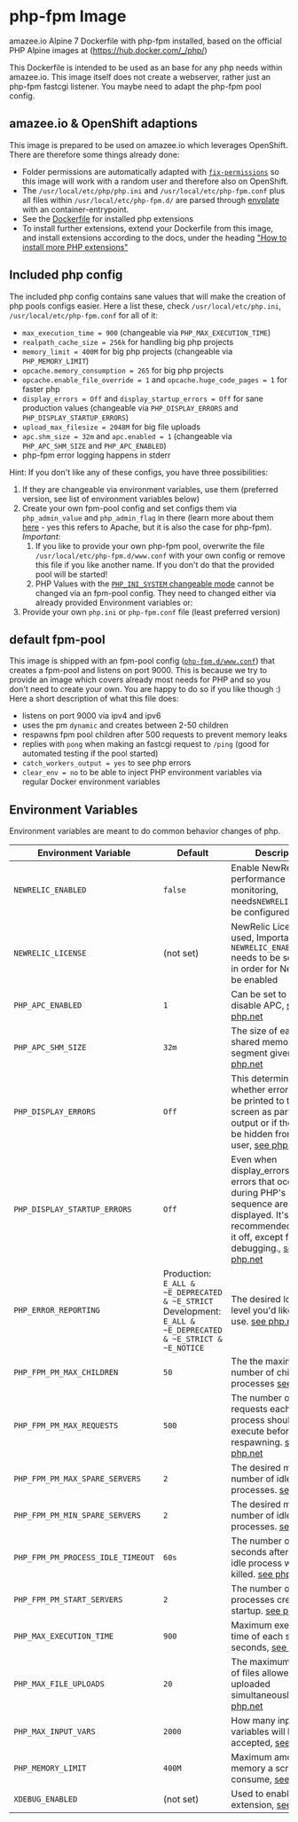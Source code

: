 # php-fpm Image

amazee.io Alpine 7 Dockerfile with php-fpm installed, based on the official PHP Alpine images at (https://hub.docker.com/_/php/)

This Dockerfile is intended to be used as an base for any php needs within amazee.io. This image itself does not create a webserver, rather just an php-fpm fastcgi listener. You maybe need to adapt the php-fpm pool config.

## amazee.io & OpenShift adaptions

This image is prepared to be used on amazee.io which leverages OpenShift. There are therefore some things already done:

- Folder permissions are automatically adapted with [`fix-permissions`](https://github.com/sclorg/s2i-base-container/blob/master/core/root/usr/bin/fix-permissions) so this image will work with a random user and therefore also on OpenShift.
- The `/usr/local/etc/php/php.ini` and `/usr/local/etc/php-fpm.conf` plus all files within `/usr/local/etc/php-fpm.d/` are parsed through [envplate](https://github.com/kreuzwerker/envplate) with an container-entrypoint.
- See the [Dockerfile](https://github.com/amazeeio/lagoon/blob/master/images/php/fpm/Dockerfile) for installed php extensions
- To install further extensions, extend your Dockerfile from this image, and install extensions according to the docs, under the heading ["How to install more PHP extensions"](https://github.com/docker-library/docs/blob/master/php/README.md#how-to-install-more-php-extensions)

## Included php config

The included php config contains sane values that will make the creation of php pools configs easier. Here a list these, check `/usr/local/etc/php.ini`, `/usr/local/etc/php-fpm.conf` for all of it:

- `max_execution_time = 900` (changeable via `PHP_MAX_EXECUTION_TIME`)
- `realpath_cache_size = 256k` for handling big php projects
- `memory_limit = 400M` for big php projects (changeable via `PHP_MEMORY_LIMIT`)
- `opcache.memory_consumption = 265` for big php projects
- `opcache.enable_file_override = 1` and `opcache.huge_code_pages = 1` for faster php
- `display_errors = Off` and `display_startup_errors = Off` for sane production values (changeable via `PHP_DISPLAY_ERRORS` and `PHP_DISPLAY_STARTUP_ERRORS`)
- `upload_max_filesize = 2048M` for big file uploads
- `apc.shm_size = 32m` and `apc.enabled = 1` (changeable via `PHP_APC_SHM_SIZE` and `PHP_APC_ENABLED`)
- php-fpm error logging happens in stderr

Hint: If you don't like any of these configs, you have three possibilities:
1. If they are changeable via environment variables, use them (preferred version, see list of environment variables below)
2. Create your own fpm-pool config and set configs them via `php_admin_value` and `php_admin_flag` in there (learn more about them [here](http://php.net/manual/en/configuration.changes.php) - yes this refers to Apache, but it is also the case for php-fpm). _Important:_
    1. If you like to provide your own php-fpm pool, overwrite the file `/usr/local/etc/php-fpm.d/www.conf` with your own config or remove this file if you like another name. If you don't do that the provided pool will be started!
    2. PHP Values with the [`PHP_INI_SYSTEM` changeable mode](http://php.net/manual/en/configuration.changes.modes.php) cannot be changed via an fpm-pool config. They need to changed either via already provided Environment variables or:
3. Provide your own `php.ini` or `php-fpm.conf` file (least preferred version)

## default fpm-pool

This image is shipped with an fpm-pool config ([`php-fpm.d/www.conf`](https://github.com/amazeeio/lagoon/blob/master/images/php/fpm/php-fpm.d/www.conf)) that creates a fpm-pool and listens on port 9000. This is because we try to provide an image which covers already most needs for PHP and so you don't need to create your own. You are happy to do so if you like though :) Here a short description of what this file does:

- listens on port 9000 via ipv4 and ipv6
- uses the pm `dynamic` and creates between 2-50 children
- respawns fpm pool children after 500 requests to prevent memory leaks
- replies with `pong` when making an fastcgi request to `/ping` (good for automated testing if the pool started)
- `catch_workers_output = yes` to see php errors
- `clear_env = no` to be able to inject PHP environment variables via regular Docker environment variables

## Environment Variables

Environment variables are meant to do common behavior changes of php.

| Environment Variable              | Default   | Description                                                                                                                                                                                                              |
| --------------------------------- | --------- | ------------------------------------------------------------------------------------------------------------------------------------------------------------------------------------------------------------------------ |
| `NEWRELIC_ENABLED`                | `false`   | Enable NewRelic performance monitoring, needs`NEWRELIC_LICENSE` be configured                                                                                                                                            |
| `NEWRELIC_LICENSE`                | (not set) | NewRelic License to be used, Important: `NEWRELIC_ENABLED` needs to be set to `true` in order for NewRelic to be enabled
| `PHP_APC_ENABLED`                 | `1`       | Can be set to 0 to disable APC, [see php.net](http://php.net/manual/en/apc.configuration.php#ini.apc.enabled)                                                                                                            |
| `PHP_APC_SHM_SIZE`                | `32m`     | The size of each shared memory segment given, [see php.net](http://php.net/manual/en/apc.configuration.php#ini.apc.shm-size)                                                                                             |
| `PHP_DISPLAY_ERRORS`              | `Off`     | This determines whether errors should be printed to the screen as part of the output or if they should be hidden from the user, [see php.net](http://php.net/display-errors)                                             |
| `PHP_DISPLAY_STARTUP_ERRORS`      | `Off`     | Even when display_errors is on, errors that occur during PHP's startup sequence are not displayed. It's strongly recommended to keep it off, except for debugging., [see php.net](http://php.net/display-startup-errors) |
| `PHP_ERROR_REPORTING`             | Production: `E_ALL & ~E_DEPRECATED & ~E_STRICT`<br> Development: `E_ALL & ~E_DEPRECATED & ~E_STRICT & ~E_NOTICE` | The desired logging level you'd like PHP to use. [see php.net](https://www.php.net/manual/en/function.error-reporting.php)                                                                                                |
| `PHP_FPM_PM_MAX_CHILDREN`         | `50`      | The the maximum number of child processes [see php.net](http://php.net/manual/en/install.fpm.configuration.php)                                                                                                          |
| `PHP_FPM_PM_MAX_REQUESTS`         | `500`     | The number of requests each child process should execute before respawning. [see php.net](http://php.net/manual/en/install.fpm.configuration.php)                                                                        |                                                                                                 |
| `PHP_FPM_PM_MAX_SPARE_SERVERS`    | `2`       | The desired maximum number of idle server processes. [see php.net](http://php.net/manual/en/install.fpm.configuration.php)                                                                                               |
| `PHP_FPM_PM_MIN_SPARE_SERVERS`    | `2`       | The desired minimum number of idle server processes. [see php.net](http://php.net/manual/en/install.fpm.configuration.php)                                                                                               |
| `PHP_FPM_PM_PROCESS_IDLE_TIMEOUT` | `60s`     | The number of seconds after which an idle process will be killed. [see php.net](http://php.net/manual/en/install.fpm.configuration.php)                                                                                  |
| `PHP_FPM_PM_START_SERVERS`        | `2`       | The number of child processes created on startup. [see php.net](http://php.net/manual/en/install.fpm.configuration.php)                                                                                                  |
| `PHP_MAX_EXECUTION_TIME`          | `900`     | Maximum execution time of each script, in seconds,  [see php.net](http://php.net/max-execution-time)                                                                                                                     |
| `PHP_MAX_FILE_UPLOADS`            | `20`    | The maximum number of files allowed to be uploaded simultaneously, [see php.net](http://php.net/manual/en/ini.core.php#ini.max-file-uploads)|
| `PHP_MAX_INPUT_VARS`              | `2000`    | How many input variables will be accepted, [see php.net](http://php.net/manual/en/info.configuration.php#ini.max-input-vars)
| `PHP_MEMORY_LIMIT`                | `400M`    | Maximum amount of memory a script may consume,   [see php.net](http://php.net/memory-limit)                                                                                                                              |
| `XDEBUG_ENABLED`                  | (not set) | Used to enable xdebug extension, [see php.net](http://php.net/manual/en/apc.configuration.php#ini.apc.enabled)                                                                                                           |
